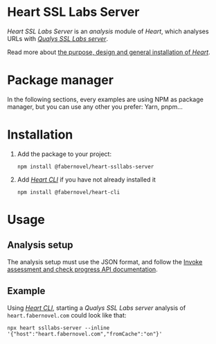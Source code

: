 # Heart SSL Labs Server

_Heart SSL Labs Server_ is an _analysis_ module of _Heart_, which analyses URLs
with _[Qualys SSL Labs server](https://www.ssllabs.com/ssltest/index.html)_.

Read more about
[the purpose, design and general installation of _Heart_](https://www.fabernovel.com/en/clients/cases/heart-a-tool-for-automating-web-quality-metrics).

# Package manager

In the following sections, every examples are using NPM as package manager, but
you can use any other you prefer: Yarn, pnpm...

# Installation

1. Add the package to your project:

   ```shell
   npm install @fabernovel/heart-ssllabs-server
   ```

2. Add _[Heart CLI](https://www.npmjs.com/package/@fabernovel/heart-cli)_ if you
   have not already installed it

   ```shell
   npm install @fabernovel/heart-cli
   ```

# Usage

## Analysis setup

The analysis setup must use the JSON format, and follow the
[Invoke assessment and check progress API documentation](https://github.com/ssllabs/ssllabs-scan/blob/master/ssllabs-api-docs-v3.md#invoke-assessment-and-check-progress).

## Example

Using _[Heart CLI](https://www.npmjs.com/package/@fabernovel/heart-cli)_,
starting a _Qualys SSL Labs server_ analysis of `heart.fabernovel.com` could
look like that:

```shell
npx heart ssllabs-server --inline '{"host":"heart.fabernovel.com","fromCache":"on"}'
```
